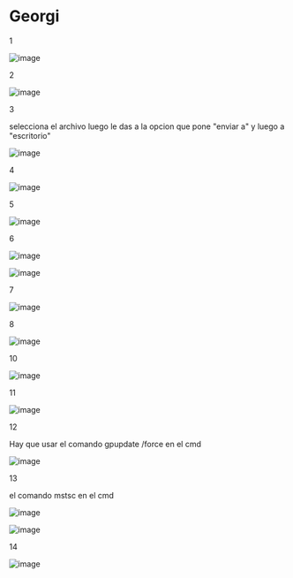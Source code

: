 # Georgi 
1

![image](https://github.com/user-attachments/assets/c5881c64-7e83-4a6a-9ecc-6a5cb5b71c05)

2

![image](https://github.com/user-attachments/assets/80a1c6d4-4e23-4a25-9292-d45457110764)

3

selecciona el archivo luego le das a la opcion que pone "enviar a" y luego a "escritorio"

![image](https://github.com/user-attachments/assets/ea592bf6-eb21-4a89-90ae-b8f7b664e42a)

4

![image](https://github.com/user-attachments/assets/88889551-6a87-4dd5-8614-2dea12a13c00)


5

![image](https://github.com/user-attachments/assets/fdf9b62a-791e-479b-95ae-b767012ba6a2)

6

![image](https://github.com/user-attachments/assets/016a0e99-1c98-4bf2-a055-092de3beb902)

![image](https://github.com/user-attachments/assets/ee24d697-03af-4975-a618-696923fd17c7)

7

![image](https://github.com/user-attachments/assets/bd61f198-4b82-4384-ae22-cfa5f0332b40)

8

![image](https://github.com/user-attachments/assets/c5ad0be8-6dd5-49b6-b24b-e9a4bac6c376)

10

![image](https://github.com/user-attachments/assets/6f48039d-34f2-462f-9ebb-b97ca09d3962)

11

![image](https://github.com/user-attachments/assets/7949da3b-ae58-4a38-962f-cd7d5c1fa618)

12

Hay que usar el comando gpupdate /force en el cmd

![image](https://github.com/user-attachments/assets/fc50c2d8-da26-47b7-9759-dfe48b1b6371)

13

el comando mstsc en el cmd 

![image](https://github.com/user-attachments/assets/3966243c-9c76-46c4-a203-e39d063e1aac)

![image](https://github.com/user-attachments/assets/81050c64-8ffa-4d04-8090-8408491cbd5a)

14

![image](https://github.com/user-attachments/assets/239403ec-a0ac-4177-8893-761cfdcc331c)









